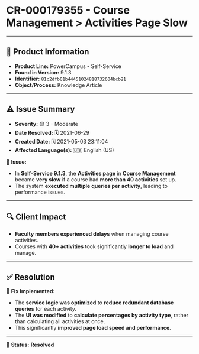 # CR-000179355 - Course Management > Activities Page Slow

---

## 📌 Product Information
- **Product Line:** PowerCampus - Self-Service  
- **Found in Version:** 9.1.3  
- **Identifier:** `81c2dfb01b44451024818732604bcb21`  
- **Object/Process:** Knowledge Article  

---

## ⚠️ Issue Summary
- **Severity:** 🟡 3 - Moderate  
- **Date Resolved:** 🗓️ 2021-06-29  
- **Created Date:** 🗓️ 2021-05-03 23:11:04  
- **Affected Language(s):** 🇺🇸 English (US)  

🔹 **Issue:**  
- In **Self-Service 9.1.3**, the **Activities page** in **Course Management** became **very slow** if a course had **more than 40 activities** set up.  
- The system **executed multiple queries per activity**, leading to performance issues.  

---

## 🔍 Client Impact
- **Faculty members experienced delays** when managing course activities.  
- Courses with **40+ activities** took significantly **longer to load** and manage.  

---

## ✅ Resolution
🔧 **Fix Implemented:**  
- The **service logic was optimized** to **reduce redundant database queries** for each activity.  
- The **UI was modified** to **calculate percentages by activity type**, rather than calculating all activities at once.  
- This significantly **improved page load speed and performance**.  

---

🚀 **Status:** **Resolved**
